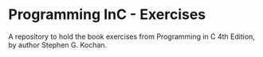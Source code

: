 # Programming InC - Exercises


A repository to hold the book exercises from Programming in C 4th Edition, by author Stephen G. Kochan.
